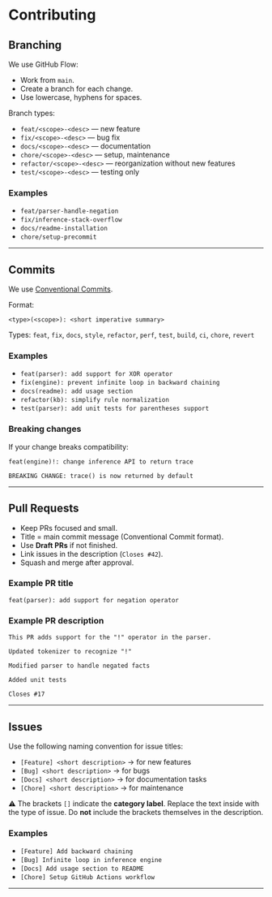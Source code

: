 # Contributing

## Branching

We use GitHub Flow:
- Work from `main`.
- Create a branch for each change.
- Use lowercase, hyphens for spaces.

Branch types:
- `feat/<scope>-<desc>` — new feature
- `fix/<scope>-<desc>` — bug fix
- `docs/<scope>-<desc>` — documentation
- `chore/<scope>-<desc>` — setup, maintenance
- `refactor/<scope>-<desc>` — reorganization without new features
- `test/<scope>-<desc>` — testing only

### Examples
- `feat/parser-handle-negation`
- `fix/inference-stack-overflow`
- `docs/readme-installation`
- `chore/setup-precommit`

---

## Commits

We use [Conventional Commits](https://www.conventionalcommits.org/).

Format:
```
<type>(<scope>): <short imperative summary>
```

Types: `feat`, `fix`, `docs`, `style`, `refactor`, `perf`, `test`, `build`, `ci`, `chore`, `revert`

### Examples
- `feat(parser): add support for XOR operator`
- `fix(engine): prevent infinite loop in backward chaining`
- `docs(readme): add usage section`
- `refactor(kb): simplify rule normalization`
- `test(parser): add unit tests for parentheses support`

### Breaking changes
If your change breaks compatibility:
```
feat(engine)!: change inference API to return trace

BREAKING CHANGE: trace() is now returned by default
```

---

## Pull Requests

- Keep PRs focused and small.
- Title = main commit message (Conventional Commit format).
- Use **Draft PRs** if not finished.
- Link issues in the description (`Closes #42`).
- Squash and merge after approval.

### Example PR title
```
feat(parser): add support for negation operator
```

### Example PR description
```
This PR adds support for the "!" operator in the parser.

Updated tokenizer to recognize "!"

Modified parser to handle negated facts

Added unit tests

Closes #17
```

---

## Issues

Use the following naming convention for issue titles:
- `[Feature] <short description>` → for new features
- `[Bug] <short description>` → for bugs
- `[Docs] <short description>` → for documentation tasks
- `[Chore] <short description>` → for maintenance

⚠️ The brackets `[]` indicate the **category label**.
Replace the text inside with the type of issue.
Do **not** include the brackets themselves in the description.

### Examples
- `[Feature] Add backward chaining`
- `[Bug] Infinite loop in inference engine`
- `[Docs] Add usage section to README`
- `[Chore] Setup GitHub Actions workflow`

---

